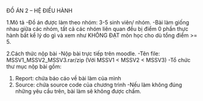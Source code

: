 ĐỒ ÁN 2 – HỆ ĐIỀU HÀNH 

1.Mô tả 
-Đồ án được làm theo nhóm: 3-5 sinh viên/ nhóm. 
-Bài làm giống nhau giữa các nhóm, tất cả các nhóm liên quan đều bị điểm 0 phần thực hành bất kể lý do gì và xem như KHÔNG ĐẠT môn học cho dù tổng điểm >= 5. 

2.Cách thức nộp bài 
-Nộp bài trực tiếp trên moodle. 
-Tên file: MSSV1_MSSV2_MSSV3.rar/zip (Với MSSV1 < MSSV2 < MSSV3) 
-Tổ chức thư mục nộp bài gồm: 
1. Report: chứa báo cáo về bài làm của mình 
2. Source: chứa source code của chương trình 
-Nếu làm không đúng những yêu cầu trên, bài làm sẽ không được chấm. 
